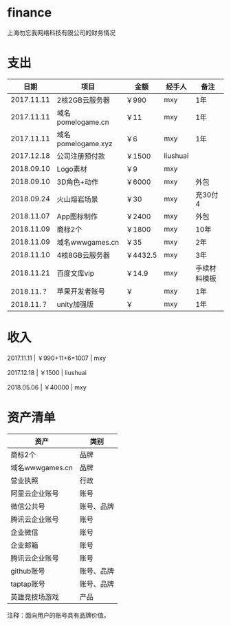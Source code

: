 # finance
上海勿忘我网络科技有限公司的财务情况


# 支出

| 日期       | 项目               | 金额    | 经手人   | 备注    |
|-----------|--------------------|--------|---------|--------|
|2017.11.11 | 2核2GB云服务器       | ￥990  | mxy     | 1年    |
|2017.11.11 | 域名pomelogame.cn   | ￥11   | mxy     | 1年    |
|2017.11.11 | 域名pomelogame.xyz  | ￥6    | mxy     | 1年    |
|2017.12.18 | 公司注册预付款        | ￥1500 | liushuai|       |
|2018.09.10 | Logo素材            | ￥9    | mxy     |       |
|2018.09.10 | 3D角色+动作          | ￥6000 | mxy     | 外包   |
|2018.09.24 | 火山熔岩场景          | ￥30   | mxy      |充30付4 |
|2018.11.07 | App图标制作          | ￥2400 | mxy     | 外包  |
|2018.11.09 | 商标2个             | ￥1800  | mxy     | 10年  |
|2018.11.09 | 域名wwwgames.cn     | ￥35    | mxy      |  2年   |
|2018.11.10 | 4核8GB云服务器     | ￥4432.5  | mxy      |  3年   |
|2018.11.21 | 百度文库vip       | ￥14.9  | mxy      | 手续材料模板 |
|2018.11.？ | 苹果开发者账号       | ￥ | mxy      | 1年 |
|2018.11.？ | unity加强版       | ￥  | mxy      | 1年 |
# 收入

2017.11.11 | ￥990+11+6=1007 | mxy

2017.12.18 | ￥1500 | liushuai

2018.05.06 | ￥40000 | mxy

# 资产清单

| 资产               |类别    |
|-------------------|--------|
| 商标2个            |品牌    |
| 域名wwwgames.cn    |品牌    |
| 营业执照            |行政    |
| 阿里云企业账号       |账号    |
| 微信公共号         |账号、品牌 |
| 腾讯云企业账号      |账号     |
| 企业微信           |账号    |
| 企业邮箱          |账号     |
| 腾讯云企业账号      |账号     |
| github账号         |账号、品牌 |
| taptap账号         |账号、品牌 |
| 英雄竞技场游戏       |产品     |

注释：面向用户的账号具有品牌价值。
